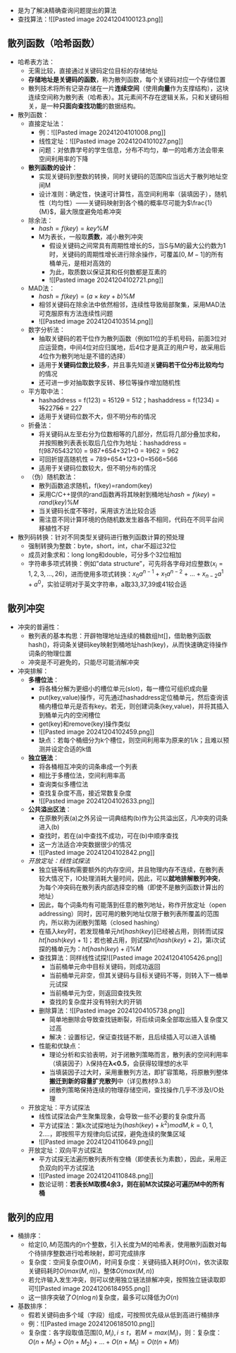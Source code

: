 - 是为了解决精确查询问题提出的算法
- 查找算法：![[Pasted image 20241204100123.png]]
## 散列函数（哈希函数）

- 哈希表方法：
	- 无需比较，直接通过关键码定位目标的存储地址
	- **存储地址是关键码的函数**，称为散列函数，每个关键码对应一个存储位置
	- 散列技术将所有记录存储在一片**连续空间**（使用**向量**作为支撑结构），这块连续空间称为散列表（哈希表）。其元素间不存在逻辑关系，只和关键码相关，是一种**只面向查找功能**的数据结构。
- 散列函数：
	- 直接定址法：
		- 例：![[Pasted image 20241204101008.png]]
		- 线性定址：![[Pasted image 20241204101027.png]]
		- 问题：对依靠学号的学生信息，分布不均匀，单一的哈希方法会带来空间利用率的下降
	- **散列函数的设计**：
		- 实现关键码到整数的转换，同时关键码的范围R应当远大于散列地址空间M
		- 设计准则：确定性，快速可计算性，高空间利用率（装填因子），随机性（均匀性）——关键码映射到各个桶的概率尽可能为$\frac{1}{M}$，最大限度避免哈希冲突
	- 除余法：
		- $hash =f(key)=key \% M$
		- M为表长，一般取**质数**，减小散列冲突
			- 假设关键码之间常具有周期性增长的S，当S与M的最大公约数为1时，关键码的周期性增长进行除余操作，可覆盖$[0,M-1]$的所有桶单元，是相对高效的
			- 为此，取质数以保证其和任何数都是互素的
			- ![[Pasted image 20241204102721.png]]
	- MAD法：
		- $hash=f(key)=(a × key +b) \% M$
		- 相邻关键码在除余法中依然相邻，连续性导致局部聚集，采用MAD法可克服原有方法连续性问题
		- ![[Pasted image 20241204103514.png]]
	- 数字分析法：
		- 抽取关键码的若干位作为散列函数（例如11位的手机号码，前面3位对应运营商，中间4位对应归属地，后4位才是真正的用户号，故采用后4位作为散列地址是不错的选择）
		- 适用于**关键码位数比较多**，并且事先知道关**键码若干位分布比较均匀**的情况
		- 还可进一步对抽取数字反转、移位等操作增加随机性
	- 平方取中法：
		- hashaddress = f(123) = ~~1~~512~~9~~ = 512；hashaddress = f(1234) = ~~15~~227~~56~~ = 227
		- 适用于关键码位数不大，但不明分布的情况
	- 折叠法：
		- 将关键码从左至右分为位数相等的几部分，然后将几部分叠加求和，并按照散列表表长取后几位作为地址：hashaddress = f(9876543210) = 987+654+321+0 = ~~1~~962 = 962
		- 可回折提高随机性 = 789+654+123+0=~~1~~566=566
		- 适用于关键码位数较大，但不明分布的情况
	- （伪）随机数法：
		- 散列函数追求随机，f(key)=random(key)
		- 采用C/C++提供的rand函数再将其映射到桶地址$hash=f(key)=rand(key) \% M$
		- 当关键码长度不等时，采用该方法比较合适
		- 需注意不同计算环境的伪随机数发生器各不相同，代码在不同平台间移植性不好
- 散列码转换：针对不同类型关键码进行散列函数计算的预处理
	- 强制转换为整数：byte，short，int，char不超过32位
	- 成员对象求和：long long和double，可分多个32位相加
	- 字符串多项式转换：例如”data structure”，可先将各字母对应整数$(x_i=1,2,3,…,26)$，进而使用多项式转换：$x_0 a^{n-1}+x_1 a^{n-2}+…+x_{n-2} a^1+a^0$，实验证明对于英文字符串，a取33,37,39或41较合适
## 散列冲突

- 冲突的普遍性：
	- 散列表的基本构思：开辟物理地址连续的桶数组ht[]，借助散列函数hash()，将词条关键码key映射到桶地址hash(key)，从而快速确定待操作词条的物理位置
	- 冲突是不可避免的，只能尽可能消解冲突
- 冲突排解：
	- **多槽位法**：
		- 将各桶分解为更细小的槽位单元(slot)，每一槽位可组织成向量
		- put(key,value)操作，可先通过hashaddress定位桶单元，然后查询该桶内槽位单元是否有key。若无，则创建词条(key,value)，并将其插入到桶单元内的空闲槽位
		- get(key)和remove(key)操作类似
		- ![[Pasted image 20241204102459.png]]
		- 缺点：若每个桶细分为k个槽位，则空间利用率为原来的1/k；且难以预测并设定合适的k值
	- **独立链法**：
		- 将各桶相互冲突的词条串成一个列表
		- 相比于多槽位法，空间利用率高
		- 查询类似多槽位法
		- 查找复杂度不高，接近常数复杂度
		- ![[Pasted image 20241204102633.png]]
	- **公共溢出区法**：
		- 在原散列表(a)之外另设一词典结构(b)作为公共溢出区，凡冲突的词条进入(b)
		- 查找时，若在(a)中查找不成功，可在(b)中顺序查找
		- 这一方法适合冲突数据很少的情况
		- ![[Pasted image 20241204102842.png]]
	- *开放定址：线性试探法*
		- 独立链等结构需要额外的内存空间，并且物理内存不连续，在散列表较大情况下，IO处理消耗大量时间，因此，可以**就地排解散列冲突**，为每个冲突码在散列表内部选择空的桶（即使不是散列函数计算出的地址）
		- 因此，每个词条均有可能落到任意的散列地址，称作开放定址（open addressing）同时，因可用的散列地址仅限于散列表所覆盖的范围内，所以称为闭散列策略（closed hashing）
		- 在插入$key$时，若发现桶单元$ht[hash(key)]$已经被占用，则转而试探$ht[hash(key)+1]$；若也被占用，则试探$ht[hash(key)+2]$，第i次试探的桶单元为：$ht[hash(key)+i] \% M$
		- 查找算法：同样线性试探![[Pasted image 20241204105426.png]]
			- 当前桶单元命中目标关键码，则成功返回
			- 当前桶单元非空，但其关键码与目标关键码不等，则转入下一桶单元试探
			- 当前桶单元为空，则返回查找失败
			- 查找的复杂度并没有特别大的开销
		- 删除算法：![[Pasted image 20241204105738.png]]
			- 简单地删除会导致查找链断裂，将后续词条全部取出插入复杂度又过高
			- 解决：设置标记，保证查找链不断，且后续插入可以进入该桶
		- 性能和优缺点：
			- 理论分析和实验表明，对于闭散列策略而言，散列表的空间利用率（填装因子）λ保持在**λ<0.5**，会获得较理想的水平
			- 当填装因子过大时，采用重散列方法，即扩容策略，将原散列整体**搬迁到新的容量扩充散列**中（详见教材9.3.8）
			- 闭散列策略保持连续的物理存储空间，查找操作几乎不涉及I/O处理
	- 开放定址：平方试探法
		- 线性试探法会产生聚集现象，会导致一些不必要的复杂度升高
		- 平方试探法：第k次试探地址为$(hash(key)+k^2) mod M,  k=0,1,2….$，即按照平方规律向后试探，避免连续的聚集区域
		- ![[Pasted image 20241204110649.png]]
	- 开放定址：双向平方试探法
		- 平方试探无法遍历散列表所有空桶（即使表长为素数），因此，采用正负双向的平方试探法
		- ![[Pasted image 20241204110848.png]]
		- 数论证明：**若表长M取模4余3，则在前M次试探必可遍历M中的所有桶**
## 散列的应用

- 桶排序：
	- 给定$[0,M)$范围内的n个整数，引入长度为M的哈希表，使用散列函数对每个待排序整数进行哈希映射，即可完成排序
	- 复杂度：空间复杂度$O(M)$，时间复杂度：关键码插入耗时$O(n)$，依次读取关键码耗时$O(max(M,n))$，整体$O(max(M,n))$
	- 若允许输入发生冲突，则可以使用独立链法排解冲突，按照独立链读取即可![[Pasted image 20241206184955.png]]
	- 这一排序突破了$O(n\log n)$复杂度，最多可以降低为$O(n)$
- 基数排序：
	- 假若关键码由多个域（字段）组成，可按照优先级从低到高进行桶排序
	- 例：![[Pasted image 20241206185010.png]]
	- 复杂度：各字段取值范围$[0,M_i), i\leq t$，若$M=max(M_i)$，则：复杂度：$O(n+M_1)+ O(n+M_2)+ … + O(n+M_t) = O(t(n+M))$